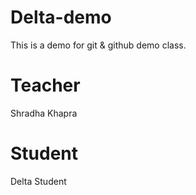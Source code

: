 # Delta-demo
This is a demo for git &amp; github demo class.

# Teacher
Shradha Khapra

# Student 
Delta Student
